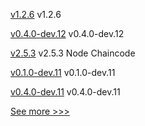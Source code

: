 
[v1.2.6](https://github.com/hyperledger/firefly-common/releases/tag/v1.2.6) v1.2.6

[v0.4.0-dev.12](https://github.com/hyperledger/indy-vdr/releases/tag/v0.4.0-dev.12) v0.4.0-dev.12

[v2.5.3](https://github.com/hyperledger/fabric-chaincode-node/releases/tag/v2.5.3) v2.5.3 Node Chaincode

[v0.1.0-dev.11](https://github.com/hyperledger/anoncreds-rs/releases/tag/v0.1.0-dev.11) v0.1.0-dev.11

[v0.4.0-dev.11](https://github.com/hyperledger/indy-vdr/releases/tag/v0.4.0-dev.11) v0.4.0-dev.11


[See more >>>](https://start-here.hyperledger.org/releases)
